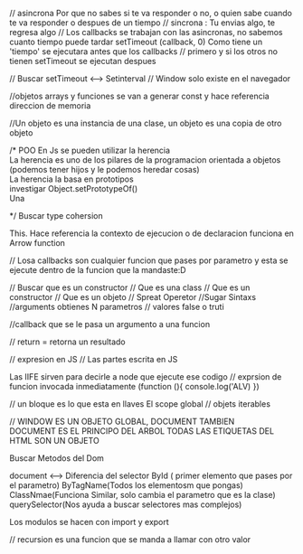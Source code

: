 
// asincrona Por que no sabes si te va responder o no, o quien sabe cuando te va responder o despues de un tiempo 
// sincrona : Tu envias algo, te regresa algo 
// Los callbacks se trabajan con las asincronas, no sabemos cuanto tiempo puede tardar
setTimeout (callback, 0) Como tiene un 'tiempo'  se ejecutara antes que los callbacks // primero y si los otros no tienen setTimeout se ejecutan despues 

// Buscar setTimeout <--> Setinterval 
// Window solo existe en el navegador 

//objetos arrays y funciones se van a generar const y hace referencia direccion de memoria

//Un objeto es una instancia de una clase, un objeto es una copia de otro objeto


/*
POO
En Js se pueden utilizar la herencia          
La herencia es uno de los pilares de la programacion orientada a objetos (podemos tener hijos y le podemos heredar cosas)       
La herencia la basa en prototipos      
investigar Object.setPrototypeOf()         
Una       

*/
Buscar type cohersion 


This. Hace referencia la contexto de ejecucion  o de declaracion funciona en Arrow function

// Losa callbacks son cualquier funcion que pases por parametro  y esta se ejecute dentro de la funcion que la mandaste:D

// Buscar que es un constructor
// Que es una class 
// Que es un constructor
// Que es un objeto
// Spreat Operetor
//Sugar Sintaxs
//arguments obtienes N parametros 
// valores false o truti 

//callback que se le pasa un argumento a una funcion 

// return = retorna un resultado 

// expresion en JS // Las  partes escrita en JS

Las IIFE sirven para decirle  a node que ejecute ese codigo // exprsion de funcion invocada inmediatamente 
(function (){
    console.log('ALV)
})

// un bloque es lo que esta en llaves 
El scope global 
// objets iterables 

// WINDOW ES UN OBJETO GLOBAL, DOCUMENT TAMBIEN  
DOCUMENT ES EL PRINCIPO DEL ARBOL
TODAS LAS ETIQUETAS DEL HTML SON UN OBJETO 

Buscar Metodos del Dom 

document <-->
Diferencia del selector
ById ( primer elemento que pases por el parametro)
ByTagName(Todos los elementosm que pongas)
ClassNmae(Funciona Similar, solo cambia el parametro que es la clase)
querySelector(Nos ayuda a buscar selectores mas complejos)

Los modulos se hacen con import y export      

// recursion es una funcion que se manda a llamar con otro valor 